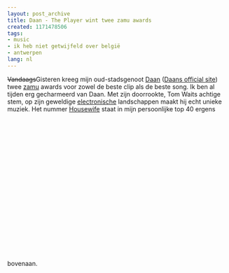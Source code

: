```yaml
---
layout: post_archive
title: Daan - The Player wint twee zamu awards
created: 1171478506
tags:
- music
- ik heb niet getwijfeld over belgië
- antwerpen
lang: nl
---
```

<s>Vandaags</s>Gisteren kreeg mijn oud-stadsgenoot [Daan](http://nl.wikipedia.org/wiki/Daan_(band)) ([Daans official site](http://www.daan.be/)) twee [zamu](http://www.zamu.be/awards/winnaars2006.php) awards voor zowel de beste clip als de beste song. Ik ben al tijden erg gecharmeerd van Daan. Met zijn doorrookte, Tom Waits achtige stem, op zijn geweldige [electronische](http://www.last.fm/music/Daan/Profools) landschappen maakt hij echt unieke muziek. Het nummer [Housewife](http://www.last.fm/music/Daan/_/Housewife) staat in mijn persoonlijke top 40 ergens bovenaan. <object width="425" height="350"><param name="movie" value="http://www.youtube.com/v/J17CgWNHnpk" /><param name="wmode" value="transparent" /><embed src="http://www.youtube.com/v/J17CgWNHnpk" type="application/x-shockwave-flash" wmode="transparent" width="425" height="350"></embed></object>

